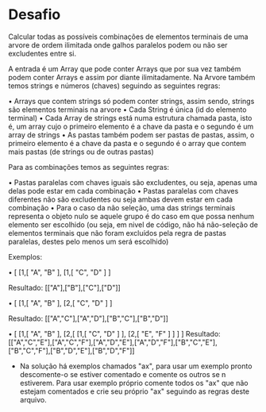 # Desafio
Calcular todas as possíveis combinações de elementos terminais de uma arvore de ordem ilimitada onde galhos paralelos podem ou não ser excludentes entre si.

A entrada é um Array que pode conter Arrays que por sua vez também podem conter Arrays e assim por diante ilimitadamente. Na Arvore também temos strings e números (chaves) seguindo as seguintes regras:

• Arrays que contem strings só podem conter strings, assim sendo, strings são elementos terminais na arvore
• Cada String é única (id do elemento terminal)
• Cada Array de strings está numa estrutura chamada pasta, isto é, um array cujo o primeiro elemento é a chave da pasta e o segundo é um array de strings
• As pastas também podem ser pastas de pastas, assim, o primeiro elemento é a chave da pasta e o segundo é o array que contem mais pastas (de strings ou de outras pastas)

Para as combinações temos as seguintes regras:

• Pastas paralelas com chaves iguais são excludentes, ou seja, apenas uma delas pode estar em cada combinação 
• Pastas paralelas com chaves diferentes não são excludentes ou seja ambas devem estar em cada combinação 
• Para o caso da não seleção, uma das strings terminais representa o objeto nulo se aquele grupo é do caso em que possa nenhum elemento ser escolhido (ou seja, em nivel de código, não há não-seleção de elementos terminais que não foram excluídos pela regra de pastas paralelas, destes pelo menos um será escolhido)

Exemplos:

• [
   [1,[
      "A",
      "B"
   ],
   [1,[
      "C",
      "D"
   ]
]

Resultado: [["A"],["B"],["C"],["D"]]

• [
   [1,[
      "A",
      "B"
   ],
   [2,[
      "C",
      "D"
   ]
]

Resultado: [["A","C"],["A","D"],["B","C"],["B","D"]]

• [
   [1,[
      "A",
      "B"
   ],
   [2,[
      [1,[
           "C",
           "D"
        ]
      ],
      [2,[
            "E",
            "F"
        ]
      ]
   ]
]
Resultado: [["A","C","E"],["A","C","F"],["A","D","E"],["A","D","F"],["B","C","E"],["B","C","F"],["B","D","E"],["B","D","F"]]

* Na solução há exemplos chamados "ax", para usar um exemplo pronto descomente-o se estiver comentado e comente os outros se n estiverem. Para usar exemplo próprio comente todos os "ax" que não estejam comentados e crie seu próprio "ax" seguindo as regras deste arquivo.
